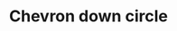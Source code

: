 ---
title: Chevron down circle
tags: ["chevron", "down", "circle", "direction", "pointer"]
icon: chevron-down-circle
svg: '<svg xmlns="http://www.w3.org/2000/svg" width="24" height="24" fill="none" viewBox="0 0 24 24" stroke-width="1.5" stroke-linecap="round" stroke-linejoin="round" stroke="currentColor"><circle cx="12" cy="12.5" r="9"/><path d="m15.5 11.25-3.5 3.5-3.5-3.5"/></svg>'
---